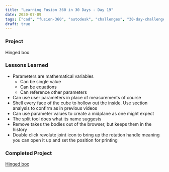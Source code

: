 ```yaml
---
title: "Learning Fusion 360 in 30 Days - Day 19"
date: 2020-07-09
tags: ["cad", "fusion-360", "autodesk", "challenges", "30-day-challenge", "fusion-360-in-30"]
draft: true
---
```

### Project
Hinged box

### Lessons Learned
- Parameters are mathematical variables
    - Can be single value
    - Can be equations
    - Can reference other parameters
- Can use user parameters in place of measurements of course
- Shell every face of the cube to hollow out the inside. Use section analysis to confirm as in previous videos
- Can use parameter values to create a midplane as one might expect
- The split tool does what its name suggests
- Remove takes the bodies out of the browser, but keeps them in the history
- Double click revolute joint icon to bring up the rotation handle meaning you can open it up and set the position for printing

### Completed Project
[Hinged box](https://a360.co/2ZBOCzm)
